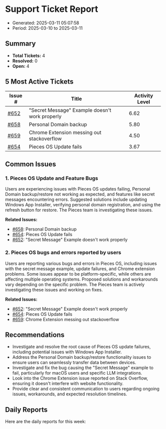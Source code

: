 # Support Ticket Report
- Generated: 2025-03-11 05:07:58
- Period: 2025-03-10 to 2025-03-11

## Summary
- **Total Tickets:** 4
- **Resolved:** 0
- **Open:** 4

## 5 Most Active Tickets
| Issue # | Title | Activity Level |
|---------|-------|----------------|
| [#652](https://github.com/pieces-app/support/issues/652) | "Secret Message" Example doesn't work properly | 6.62 |
| [#658](https://github.com/pieces-app/support/issues/658) | Personal Domain backup | 5.80 |
| [#659](https://github.com/pieces-app/support/issues/659) | Chrome Extension messing out stackoverflow | 4.50 |
| [#654](https://github.com/pieces-app/support/issues/654) | Pieces OS Update fails | 3.67 |

## Common Issues
### 1. Pieces OS Update and Feature Bugs
Users are experiencing issues with Pieces OS updates failing, Personal Domain backup/restore not working as expected, and features like secret messages encountering errors.  Suggested solutions include updating Windows App Installer, verifying personal domain registration, and using the refresh button for restore.  The Pieces team is investigating these issues.

**Related Issues:**
- [#658](https://github.com/pieces-app/support/issues/658): Personal Domain backup
- [#654](https://github.com/pieces-app/support/issues/654): Pieces OS Update fails
- [#652](https://github.com/pieces-app/support/issues/652): "Secret Message" Example doesn't work properly

### 2. Pieces OS bugs and errors reported by users
Users are reporting various bugs and errors in Pieces OS, including issues with the secret message example, update failures, and Chrome extension problems. Some issues appear to be platform-specific, while others are affecting multiple operating systems. Proposed solutions and workarounds vary depending on the specific problem. The Pieces team is actively investigating these issues and working on fixes.

**Related Issues:**
- [#652](https://github.com/pieces-app/support/issues/652): "Secret Message" Example doesn't work properly
- [#654](https://github.com/pieces-app/support/issues/654): Pieces OS Update fails
- [#659](https://github.com/pieces-app/support/issues/659): Chrome Extension messing out stackoverflow


## Recommendations
- Investigate and resolve the root cause of Pieces OS update failures, including potential issues with Windows App Installer.
- Address the Personal Domain backup/restore functionality issues to ensure users can seamlessly transfer data between devices.
- Investigate and fix the bug causing the "Secret Message" example to fail, particularly for macOS users and specific LLM integrations.
- Look into the Chrome Extension issue reported on Stack Overflow, ensuring it doesn't interfere with website functionality.
- Provide clear and consistent communication to users regarding ongoing issues, workarounds, and expected resolution timelines.

## Daily Reports
Here are the daily reports for this week:

